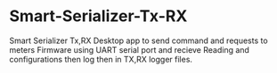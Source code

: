 # Smart-Serializer-Tx-RX
Smart Serializer Tx,RX Desktop app to send command and requests to meters Firmware using UART serial port and recieve Reading and configurations then log then in TX,RX logger files.
